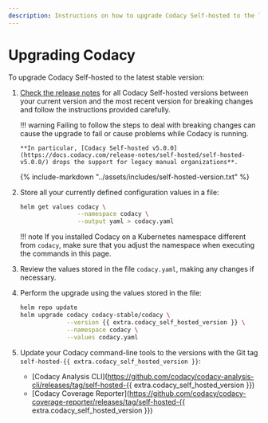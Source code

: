 ```yaml
---
description: Instructions on how to upgrade Codacy Self-hosted to the latest stable version.
---
```


# Upgrading Codacy

To upgrade Codacy Self-hosted to the latest stable version:

1.  [Check the release notes](https://docs.codacy.com/release-notes/#self-hosted) for all Codacy Self-hosted versions between your current version and the most recent version for breaking changes and follow the instructions provided carefully.

    !!! warning
        Failing to follow the steps to deal with breaking changes can cause the upgrade to fail or cause problems while Codacy is running.

        **In particular, [Codacy Self-hosted v5.0.0](https://docs.codacy.com/release-notes/self-hosted/self-hosted-v5.0.0/) drops the support for legacy manual organizations**.

    {%
        include-markdown "../assets/includes/self-hosted-version.txt"
    %}

1.  Store all your currently defined configuration values in a file:

    ```bash
    helm get values codacy \
                    --namespace codacy \
                    --output yaml > codacy.yaml

    ```

    !!! note
        If you installed Codacy on a Kubernetes namespace different from `codacy`, make sure that you adjust the namespace when executing the commands in this page.

1.  Review the values stored in the file `codacy.yaml`, making any changes if necessary.

1.  Perform the upgrade using the values stored in the file:

    ```bash
    helm repo update
    helm upgrade codacy codacy-stable/codacy \
                 --version {{ extra.codacy_self_hosted_version }} \
                 --namespace codacy \
                 --values codacy.yaml
    ```

1.  Update your Codacy command-line tools to the versions with the Git tag `self-hosted-{{ extra.codacy_self_hosted_version }}`:

    -   [Codacy Analysis CLI](https://github.com/codacy/codacy-analysis-cli/releases/tag/self-hosted-{{ extra.codacy_self_hosted_version }})
    -   [Codacy Coverage Reporter](https://github.com/codacy/codacy-coverage-reporter/releases/tag/self-hosted-{{ extra.codacy_self_hosted_version }})
